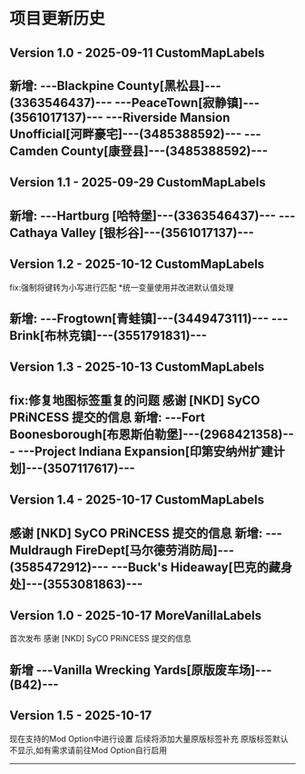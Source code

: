 # 项目更新历史

## Version 1.0 - 2025-09-11 CustomMapLabels

新增:
---Blackpine County[黑松县]---(3363546437)---
---PeaceTown[寂静镇]---(3561017137)---
---Riverside Mansion Unofficial[河畔豪宅]---(3485388592)---
---Camden County[康登县]---(3485388592)---
---

## Version 1.1 - 2025-09-29 CustomMapLabels

新增:
---Hartburg [哈特堡]---(3363546437)---
---Cathaya Valley [银杉谷]---(3561017137)---
---

## Version 1.2 - 2025-10-12 CustomMapLabels
fix:强制将键转为小写进行匹配
*统一变量使用并改进默认值处理

新增:
---Frogtown[青蛙镇]---(3449473111)---
---Brink[布林克镇]---(3551791831)---
---

## Version 1.3 - 2025-10-13 CustomMapLabels
fix:修复地图标签重复的问题
感谢 [NKD] SyCO PRiNCESS 提交的信息
新增:
---Fort Boonesborough[布恩斯伯勒堡]---(2968421358)---
---Project Indiana Expansion[印第安纳州扩建计划]---(3507117617)---
---

## Version 1.4 - 2025-10-17 CustomMapLabels
感谢 [NKD] SyCO PRiNCESS 提交的信息
新增:
---Muldraugh FireDept[马尔德劳消防局]---(3585472912)---
---Buck's Hideaway[巴克的藏身处]---(3553081863)---
---

## Version 1.0 - 2025-10-17 MoreVanillaLabels
首次发布
感谢 [NKD] SyCO PRiNCESS 提交的信息

新增
---Vanilla Wrecking Yards[原版废车场]---(B42)---
---

## Version 1.5 - 2025-10-17

现在支持的Mod Option中进行设置
后续将添加大量原版标签补充
原版标签默认不显示,如有需求请前往Mod Option自行启用

---